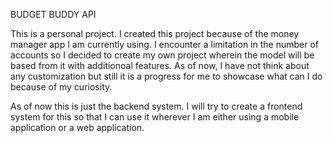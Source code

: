 BUDGET BUDDY API

This is a personal project. I created this project because of the money manager app I am currently using. I encounter a limitation in the number of accounts so I decided to create my own project wherein the model will be based from it with additionoal features. As of now, I have not think about any customization but still it is a progress for me to showcase what can I do because of my curiosity.

As of now this is just the backend system. I will try to create a frontend system for this so that I can use it wherever I am either using a mobile application or a web application.

